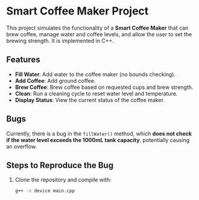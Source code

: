 # Smart Coffee Maker Project

This project simulates the functionality of a **Smart Coffee Maker** that can brew coffee, manage water and coffee levels, and allow the user to set the brewing strength. It is implemented in C++.

## Features

- **Fill Water**: Add water to the coffee maker (no bounds checking).
- **Add Coffee**: Add ground coffee.
- **Brew Coffee**: Brew coffee based on requested cups and brew strength.
- **Clean**: Run a cleaning cycle to reset water level and temperature.
- **Display Status**: View the current status of the coffee maker.

## Bugs

Currently, there is a bug in the `fillWater()` method, which **does not check if the water level exceeds the 1000mL tank capacity**, potentially causing an overflow.

## Steps to Reproduce the Bug

1. Clone the repository and compile with:
   ```bash
   g++ -o device main.cpp
